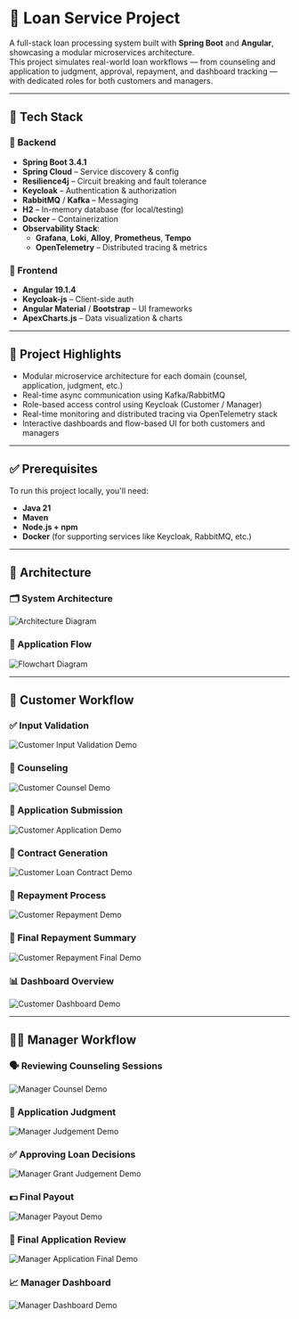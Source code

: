 # 💼 Loan Service Project

A full-stack loan processing system built with **Spring Boot** and **Angular**, showcasing a modular microservices architecture.  
This project simulates real-world loan workflows — from counseling and application to judgment, approval, repayment, and dashboard tracking — with dedicated roles for both customers and managers.

---

## 🧰 Tech Stack

### 🔧 Backend
- **Spring Boot 3.4.1**
- **Spring Cloud** – Service discovery & config
- **Resilience4j** – Circuit breaking and fault tolerance
- **Keycloak** – Authentication & authorization
- **RabbitMQ** / **Kafka** – Messaging
- **H2** – In-memory database (for local/testing)
- **Docker** – Containerization
- **Observability Stack**:
    - **Grafana**, **Loki**, **Alloy**, **Prometheus**, **Tempo**
    - **OpenTelemetry** – Distributed tracing & metrics

### 🎨 Frontend
- **Angular 19.1.4**
- **Keycloak-js** – Client-side auth
- **Angular Material** / **Bootstrap** – UI frameworks
- **ApexCharts.js** – Data visualization & charts

---

## 🎯 Project Highlights

- Modular microservice architecture for each domain (counsel, application, judgment, etc.)
- Real-time async communication using Kafka/RabbitMQ
- Role-based access control using Keycloak (Customer / Manager)
- Real-time monitoring and distributed tracing via OpenTelemetry stack
- Interactive dashboards and flow-based UI for both customers and managers

---

## ✅ Prerequisites

To run this project locally, you'll need:

- **Java 21**
- **Maven**
- **Node.js + npm**
- **Docker** (for supporting services like Keycloak, RabbitMQ, etc.)

---

## 📐 Architecture

### 🗂️ System Architecture
![Architecture Diagram](screenshots/architecture.png)

### 🔁 Application Flow
![Flowchart Diagram](screenshots/flowchart.png)

---

## 👤 Customer Workflow

### ✅ Input Validation
![Customer Input Validation Demo](screenshots/customer_input_validation.gif)

### 💬 Counseling
![Customer Counsel Demo](screenshots/customer_counsel.gif)

### 📝 Application Submission
![Customer Application Demo](screenshots/customer_application.gif)

### 📄 Contract Generation
![Customer Loan Contract Demo](screenshots/customer_contract.gif)

### 💸 Repayment Process
![Customer Repayment Demo](screenshots/customer_repayment.gif)

### 📘 Final Repayment Summary
![Customer Repayment Final Demo](screenshots/customer_repayment_final.gif)

### 📊 Dashboard Overview
![Customer Dashboard Demo](screenshots/customer_dashboard.gif)

---

## 🧑‍💼 Manager Workflow

### 🗣️ Reviewing Counseling Sessions
![Manager Counsel Demo](screenshots/manager_counsel.gif)

### 🧐 Application Judgment
![Manager Judgement Demo](screenshots/manager_Judgement.gif)

### ✅ Approving Loan Decisions
![Manager Grant Judgement Demo](screenshots/manager_grant_judgement.gif)

### 💵 Final Payout
![Manager Payout Demo](screenshots/manager_payout.gif)

### 🧾 Final Application Review
![Manager Application Final Demo](screenshots/manager_application_final.png)

### 📈 Manager Dashboard
![Manager Dashboard Demo](screenshots/manager_dashboard.gif)
